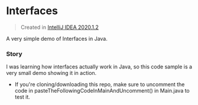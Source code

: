 # Interfaces
> Created in [IntelliJ IDEA 2020.1.2](https://www.jetbrains.com/idea)

A very simple demo of Interfaces in Java.

### Story
I was learning how interfaces actually work in Java, so this code sample is a very small demo showing it in action.
 - If you're cloning/downloading this repo, make sure to uncomment the code in pasteTheFollowingCodeInMainAndUncomment() in Main.java to test it.

